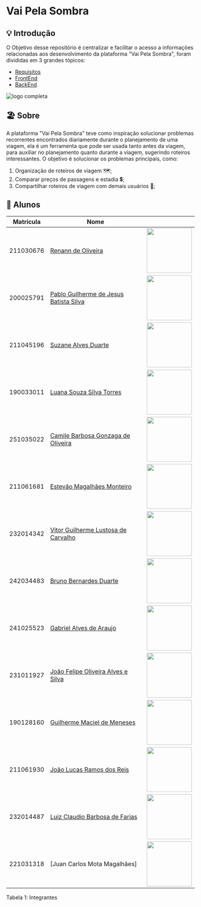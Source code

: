 # Vai Pela Sombra
## 💡 Introdução

<div class="flex-container">
  <div class="flex-text">
    O Objetivo desse repositório é centralizar e facilitar o acesso a informações relacionadas aos desenvolvimento da plataforma "Vai Pela Sombra", foram divididas em 3 grandes tópicos: 
    <ul>
      <li><a href="Requisitos/">Requisitos</a></li>
      <li><a href="FrontEnd/">FrontEnd</a></li>
      <li><a href="BackEnd/">BackEnd</a></li>
    </ul>
  </div>
  <div class="flex-image-container">
    <img src="../../docs/img/logopequenaVaiPelaSombra.jpeg" alt="logo completa" class="flex-image">
  </div>
</div>


## 🏖️ Sobre

A plataforma "Vai Pela Sombra" teve como inspiração solucionar problemas recorrentes encontrados diariamente 
durante o planejamento de uma viagem, ela é um ferramenta que pode ser usada tanto antes da viagem, para auxiliar no planejamento
quanto durante a viagem, sugerindo roteiros interessantes.
O objetivo é solucionar os problemas principais, como:

1. Organização de roteiros de viagem 🗺️;
2. Comparar preços de passagens e estadia 💲;
3. Compartilhar roteiros de viagem com demais usuários 👋;

## 👥 Alunos

| Matrícula   | Nome                                       |                                                                                          |
|-------------|--------------------------------------------|------------------------------------------------------------------------------------------|
| 211030676   | [Renann de Oliveira](https://github.com/renannOgomes) | <img src="https://github.com/renannOgomes.png" width="120px">                           |
| 200025791   | [Pablo Guilherme de Jesus Batista Silva](https://github.com/PabloGJBS) | <img src="https://github.com/PabloGJBS.png" width="120px">                               |
| 211045196   | [Suzane Alves Duarte](https://github.com/suzaneaduarte) | <img src="https://github.com/suzaneaduarte.png" width="120px">|
| 190033011   | [Luana Souza Silva Torres](https://github.com/luanatorress) | <img src="https://github.com/luanatorress.png" width="120px">                           |
| 251035022   | [Camile Barbosa Gonzaga de Oliveira](https://github.com/Camile0318) | <img src="https://github.com/Camile0318.png" width="120px">                              |
| 211061681   | [Estevão Magalhães Monteiro](https://github.com/Estevao468) | <img src="https://github.com/Estevao468.png" width="120px">                              |
| 232014342   | [Vitor Guilherme Lustosa de Carvalho](https://github.com/Vitorlustosa) | <img src="https://github.com/Vitorlustosa.png" width="120px">                            |
| 242034483   | [Bruno Bernardes Duarte](https://github.com/bbduarte) | <img src="https://github.com/bbduarte.png" width="120px">                                |
| 241025523   | [Gabriel Alves de Araujo](https://github.com/CODEbugging3000) | <img src="https://github.com/CODEbugging3000.png" width="120px">                         |
| 231011927   | [João Felipe Oliveira Alves e Silva](https://github.com/MrBolt2005) | <img src="https://github.com/MrBolt2005.png" width="120px">                              |
| 190128160   | [Guilherme Maciel de Meneses](https://github.com/Guilhermemm3) | <img src="https://github.com/Guilhermemm3.png" width="120px">                            |
| 211061930   | [João Lucas Ramos dos Reis](https://github.com/joaolramos) | <img src="https://github.com/joaolramos.png" width="120px">                              |
| 232014487   | [Luiz Claudio Barbosa de Farias](https://github.com/LuizFarias21) | <img src="https://github.com/LuizFarias21.png" width="120px">                            |
| 221031318   | [Juan Carlos Mota Magalhães] | <img src="https://github.com/testestes.png" width="120px">                               |


Tabela 1: Integrantes

